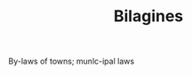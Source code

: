 ---
title: Bilagines
permalink: "/definitions/bilagines.html"
body: By-laws of towns; munlc-ipal laws
published_at: '2018-07-07'
layout: post
---